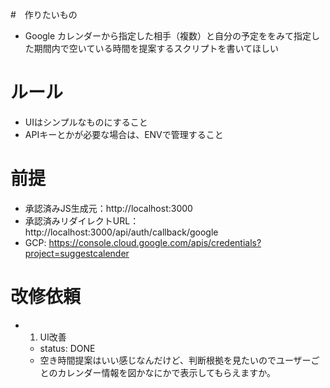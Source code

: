 #　作りたいもの
- Google カレンダーから指定した相手（複数）と自分の予定ををみて指定した期間内で空いている時間を提案するスクリプトを書いてほしい

# ルール
- UIはシンプルなものにすること
- APIキーとかが必要な場合は、ENVで管理すること

# 前提
- 承認済みJS生成元：http://localhost:3000
- 承認済みリダイレクトURL：http://localhost:3000/api/auth/callback/google
- GCP: https://console.cloud.google.com/apis/credentials?project=suggestcalender

# 改修依頼

- 1. UI改善
    - status: DONE
    - 空き時間提案はいい感じなんだけど、判断根拠を見たいのでユーザーごとのカレンダー情報を図かなにかで表示してもらえますか。